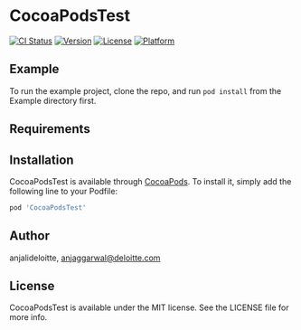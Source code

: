 # CocoaPodsTest

[![CI Status](https://img.shields.io/travis/anjalideloitte/CocoaPodsTest.svg?style=flat)](https://travis-ci.org/anjalideloitte/CocoaPodsTest)
[![Version](https://img.shields.io/cocoapods/v/CocoaPodsTest.svg?style=flat)](https://cocoapods.org/pods/CocoaPodsTest)
[![License](https://img.shields.io/cocoapods/l/CocoaPodsTest.svg?style=flat)](https://cocoapods.org/pods/CocoaPodsTest)
[![Platform](https://img.shields.io/cocoapods/p/CocoaPodsTest.svg?style=flat)](https://cocoapods.org/pods/CocoaPodsTest)

## Example

To run the example project, clone the repo, and run `pod install` from the Example directory first.

## Requirements

## Installation

CocoaPodsTest is available through [CocoaPods](https://cocoapods.org). To install
it, simply add the following line to your Podfile:

```ruby
pod 'CocoaPodsTest'
```

## Author

anjalideloitte, anjaggarwal@deloitte.com

## License

CocoaPodsTest is available under the MIT license. See the LICENSE file for more info.
